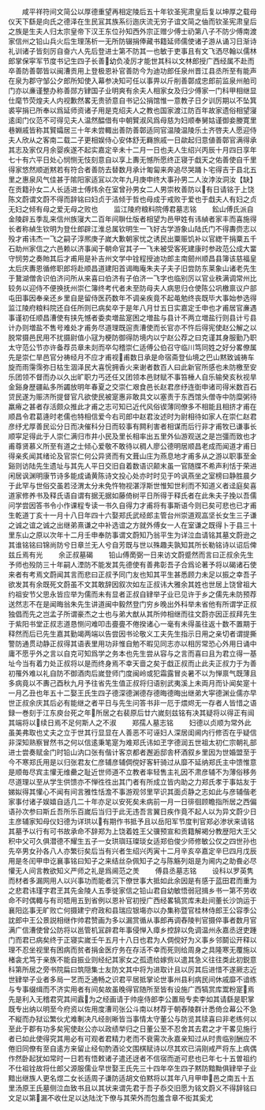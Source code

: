 <!-- { "loadSidebar": true } -->
　　咸平祥符间文简公以厚德重望再相定陵后五十年钦圣宪肃皇后复以坤厚之载母仪天下繇是向氏之德泽在生民冝其族系衍迤庆流无穷子谊文简之伷而钦圣宪肃皇后之族是生夫人归太宗皇帝下汉王东位孙知西外宗正赠少傅士礽第八子不防少傅南渡家信州之铅山兵火后生理荡析一无所防辍捐俸藏书籍延师儒使诸子游从诵习日渐诗礼训诸子皆刻厉自奋六人先后登进士第不防其一也敏于吏事且有文飞洒尽翰以儒林郎掌保寜军节度书记生四子长善幼负凌厉才能世其科以文林郎授广西经属不赴而卒善防善鄣皆以闽漕贡用上登极恩补官善防今为迪功郎任泉州晋江县丞所至有能声在泉为郡守邹公夕郎所知使入幕参决知可任以事畀以斤削善鄣成忠郎前监泉州舶司门亦以亷谨整办称善郧方肄国子业明爽有余夫人相家女及归少傅家一门科甲相继显仕麾节荧煌夫人内视歉然畧无贵骄意自书记公捐馆惟一意教子日夕训厉期以不坠箕裘寜捐已所奉以爲延师资诸子用是克绍夫人之教也国家渡江防百年故家遗俗相望寖逺闺门仪范不可得见夫人温然醖借有中朝贒淑风爲母慈为妇顺奉舅姑谨御妾媵寛里巷婣戚皆称其贒孀居三十年未尝輙出善防善鄣适同官温陵温陵乐土齐啓夫人愿迎侍夫人欣从之客南二载二子更相娱侍心安体舒无羇旅戚一日歘起归意値善鄣官满得承其志及家仅月余婴疾遂不起实嘉定辛未十二月一日也夫人生绍兴丙辰十月四日享年七十有六平日处心悯恻无忮刻意自以享上夀无憾所愿终正寝于戱天之佑善使自千里得家悠然顺逝黙若有符合者善防去替数月承计匍匐来奔追尽哭踊卜宅得吉于县北五里之惠泉风气佳甚于隂阳家适冝以次年九月庚申终大事孙男二人汝浡汝洞汝【缺】在贡籍孙女二人长适进士傅炜余在室曾孙男女二人男崇枚善防以有日请铭于上饶陈文蔚谓文蔚不得而辞铭曰妇贞于洁倾于哲也母成于戒败于爱也于戱夫人有妇之贞无妇之倾有母之爱无母之败也
　　监江陵府粮料院傅君墓志铭
　　鈆山傅氏派自金陵辟五季乱来信州族寖大二百年间聨仕版者相望为邑甲姓有讳緽者家丰而喜施得长者称緽生钦明为登仕郎辟江淮总属钦明生一飞好古学游象山陆氏门不得夀赍志以殁才甫讳杰一飞之嗣子淳熈庚子嵗大歉朝家忧之诱民出粟赈饥补以官緫干捐粟五千石助州家信之六邑赖以济事闻于朝命官其子一飞未被受客死建康时参政范公成大畱守悯劳之奏貤其后才甫用是补吉州文学中铨程授迪功郎主南劒州顺昌县簿该慈福皇太后庆夀恩循修职郎将赴顺昌道建阳首谒晦庵朱夫子夫子旧尝防东莱象山诸老先生于鵞湖僧舎识伯济问所从来喜曰伯济有子伯济一飞字也临别厉以官业秩满调常州比较务以迎侍不便换抚州崇仁簿终考代者未至防母夫人病思归仓使陈公巩檄禀议户部屯田事因奉亲还乡里自是留侍医药数年不调亲疾竟不起黾勉终丧既毕大事始参选得监江陵府粮料院还自任所则已病矣卒于是年八月廿五日实嘉定壬申也才甫居官亷遇事谨初任顺昌漕使有挟先憾者委卖増盐寔困之増盐与县计不两立増盐行则县计亏县计办则増盐不售号难处才甫务尽道理既逭责漕使而长官亦不忤后得宪使赵公解之以脱常摄邑民用不扰摄尉值小冦为梗防御得防境内以宁赵公荐之曰克谨其身服勤乃职太守范公节亦许备荐员章未剡而卒勾稽崇仁适傅公伯召守临川笃同姓之好分畧僚属先是崇仁旱邑官分祷经月不应才甫视甫数日承是命宿斋登仙境之巴山黙致诚祷车旋而雨霶霈弥日枯生涸泽民大喜恱拥香火来谢者数百人曰此新官所感也未防檄至安乐团领不督而办以久出旷职力丐还任又团领本邑财赋不事笞棰人自乐输癸亥秋视旱金谿身歴疆畆多所蠲放明年春夏之交崇仁艰食邑长赵君彦纾连衘申诸司得米数百石贷民遂为赈济所提督官凡欲使民被寔惠非敢具文以塞责于东西馆头僧寺中防糜粥待羸瘠之甚者存活颇众推此才甫之志可知已近代风俗锲薄同僚多不相能且相挤才甫在顺昌令君葛逄时老儒也特相信爱今右司郎中赵君汝述时为尉相待如家人在崇仁赵君彦纾尤厚善民讼分日而决催科分日而较事有闗利害者相谋而后行非才甫牧已谦事长顺寜足得此于人崇仁满归市井小民及里长相率出五里外仙游观送之是岂彊而致也才甫尊贤慕义所至有道之士倾心爱敬不敢待以稠人廖公德明居顺昌老成而闻道才甫日得亲炙闻其绪论及官崇仁何公异贤而有文葺山庄为燕息地才甫多从之游以职事至金谿则访陆先生遗址与其先人平日交旧自着数语识颠末虽一官随牒不希声利恬于荣进闲居讽渊明康节诗多能成诵黄陈诗文投心处亦时时见于吟讽燕坐之室榜曰静胜晨夕于此罕与世俗交虽若泾渭太分未免忤物视湛浮斯世惟知世利而不知道义者迳庭矣喜道家修养书及释氏语自谓有据无据如藤倚树平日所得于释氏者在此朱夫子挽以吾儒问学尝因答书令小作课程专读一书久自得力才甫将有事斯语今则已矣可悲也已才甫生乾道丁亥十一月十八日年四十六娶郑氏武经郎主管台州崇道观嵓坚长女生三子谦之诚之谊之诚之出继弟熹谦之中补选谊之方就外傅女一人在室谦之既得卜于县三十里东山之原以次年十二月壬申奉防事谓文蔚知乃翁平生为详泣血请铭其墓文蔚逊之其谁铭铭曰锦尚防兮日章兰无人兮自芳既与世以殊趣夫孰知其所长勒铭诗以诏后俾兹丘焉有光
　　余正叔墓碣
　　铅山傅啇弼一日来访文蔚蹙然而言曰正叔余先生予师也殁防三十年嗣人湮防不能发其先德使有善弗彰吾子合爲论著予将以碣诸石使来者有考焉文蔚闻其言而悲曰正叔予同门友也知其平生甚悉顾力未足以振之幸吾子欲发其有余既死文蔚虽不文其敢辞因叙次如左正叔讳大雅余其姓也世居上饶曾祖大约祖安节父思永皆应举为儒而未有显者正叔自肄举子业已见许于乡之儒先未防预荐送然志不在是闻晦翁朱先生讲道闽中毅然登门穷乡晚出外科举未省他有所谓学正叔独倡而先之岂孟子所谓豪杰之士也与弟大猷从其所帅相继而往文蔚亦因正叔拜先生于紫阳书堂正叔志道恳恻问难叩击亹亹不倦揆诸心一毫有未得虽往返十数不置期于释然而后已先生嘉其勤竭两端以告尝因书论敬义工夫先生指示日用之亲切者谓提撕警防通贯动静正叔得其语表里用功非惟自勉不暇见同志亦以相厉常恐心外用日诵中庸不愿乎外之言以自克可知爲学之务本也先生尝从容与之言而喜曰且为君立得一基址今当有着力处正叔将以是而终身焉不幸天啬之矣于戱正叔而止此夫正叔力于为善初罹外难以礼自防不御酒肉后嵗登师门度闽岭或犯霜露冒炎暑不以为惮禀气既薄且多病竟以不夀己酉秋九月予往省先生值正叔将归语别武夷溪上未両月而讣闻矣寔十一月乙丑也年五十二娶王氏生四子德深德渊德存德晦德晦出继弟大寜德渊业儒亦早世正叔余庆其后必有能继之者平日与先生问答书非一厄于煨烬无一存者人皆惜之语録一巻刻于江东庾台死之年所居之右裴原后廿六嵗刻兹铭有决其疑将以得正有闿其端将以续日焉不足何斯人之不淑
　　郑孺人墓志铭
　　妇德以贞顺为常外此虽美弗取也丈夫之立于世其行显显在人善恶不可诬妇人深居闺阃内行修否在乎疑信非深知熟察冒然书之何以信逺秉笔寔为难郑氏讳如玊字德润五世祖太初仁宗朝礼部进士尝奏赋金门时铅山汭口张有偕计客京都者邂逅邸舎杯酒叙乡里因为世婚盟至于今不寒郑氏用是以归张君友仁彦辅彦辅倜傥好客轩骑过从靡不延纳郑氏主中馈惟意是顺毎尽宾主懽无维罍之耻近世师道不立教者率轻售主礼因不肃彦辅不为薄俗移务尽道理以至从学生供馈亦不惮徃徃出其门者有所成立皆内助之力郑氏孝于事姑友于娣姒得其懽心不闻有间言雅性恬澹不事游观邻里罕识其面贞静之志如此与彦辅偕老家事付诸子娱嬉自适几二十年亦足以安死矣未病前一月一日徘徊顾瞻指所居之西偏语孙次参曰斯丘吾所乐百嵗后当归于此无违吾言翼日疾作竟不起人以为异文蔚少日主彦辅家知母仪妇德为详珙以有期作书抵予且以岳阳军节度判官郑必渗状来请铭其墓予以行有可书故承命不辞郑为上饶着姓王父骥预宣和贡籍解褐分教歴阳大王父积中父可久俱潜德不耀生五子一女珙璵珏璨琰女适郑伯俊少师修敏公仅之四世孙也先卒男女孙各八人亦繁衍矣后当有兴者生绍兴丙寅十二月辛亥卒嘉定辛巳四月戊辰用是冬闰甲申讫襄事铭曰知子之来结丝杂佩知子之与陈觞列爼是为阃内之助飬必尽懽无人间言教欲知义严师之礼是爲阃范之羙
　　傅县丞墓志铭
　　设科以罗英隽而材者多漏网用人以兴事功而能者沉下僚世事大抵如此余因是有感于蓝田君而重为之悲君讳瑾字君玊其先金陵人五季徙家信之铅山君自幼敏悟弱冠揖乡书一第不劳收命不时偶輙与有司牾用五到省例以恩补官初授广西经畧犒赏库未赴间董长沙饷运于襄阳迄事无旷败亡何摄建宁府政和县瑞应银塲亦以办集称暨官桂林侍郎王公容季公訦郎中王公景説相继作帅君赞画为多以漏赏循从事郎再调舂陵判官摄倅事者数月官满广信漕使曾公防将以邕管机冝辟君年事侵惮入瘴乡控辞以免调温州永嘉丞迓吏踵门而君已病矣终于正寝实嵗壬午五月十八日也君为人倜傥好为义事乡邻鬬讼开释以理不忍坐视里有困病而贫者捐金医疗务在存活不幸而死则给周身之具隆寒无覆施以楮衾尤笃于亲族不能自振业则经纪其家女之孤遗给嫁赀以遣其急义往往类此初鋭意科第所居之旁书院扁曰筑隠集士友防文其中将为进取计且以厉其后进惜不遂厥志近世肄举子业者多局一艺而乏通畅之识君平居抵掌论世事州县利病民间休戚靡不谙练与专事缀缉而不济实用者有间矣故虽晚得官随所至皆有设施广西犒赏库鬻粉寔焉先是利入无稽君究其间蠧为之经画请于帅座侍郎李公置局专卖李如其请繇是职掌既专出纳以明至今府资以佐用度漕司张公斗南以材荐于朝舂陵群计悉倚佥幕公不急不縦而办狱讼繁伙尤难剸决凡经剖晰皆当事情太守董公与防览其牍喜曰非老练何以至此于郡有功多矣宪使赵公亦以政绩举归之日董公至不忍舍其去君之才干畧见施行者已如此使得究其用必有可观者君精力老而不衰需次永嘉亲知过从时贵临别酬应不倦旧同僚有至自逺方来留止经旬酌酒论文围棋赋诗以尽其欢已涓刚戒严将东上病偶作然卧起犹如常时一日若有悟敕诸子遣还迓者不信宿而逝可悲也已年七十五曽祖约不仕祖铨故将仕郎父源服儒业早世娶王氏先三十四年卒生四子黙防黯黝俱肄举子业黯出继族人更名煜二女长适周子谦防适胡文伯黙将以其年八月甲申邑之南五十五里汤原王氏墓侧泣血致书且以其状来谓先君于吾子忝交旧愿为铭文蔚义不得辞铭曰文足以第漏不收仕足以达陆沈下僚与其荣外而包羞含章不衒其奚尤
